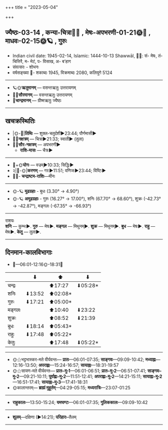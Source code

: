 +++
title = "2023-05-04"

+++
## ज्यैष्ठः-03-14  ,  कन्या-चित्रा🌛🌌  ,  मेषः-अपभरणी-01-21🌞🌌  ,  माधवः-02-15🌞🪐  ,  गुरुः
- Indian civil date: 1945-02-14, Islamic: 1444-10-13 Shawwāl, 🌌🌞: सं- मेषः, तं- चित्तिरै, म- मेटं, प- विसाख, अ- ब’हाग
- संवत्सरः - शोभनः
- वर्षसङ्ख्या 🌛- शकाब्दः 1945, विक्रमाब्दः 2080, कलियुगे 5124
___________________
- 🪐🌞**ऋतुमानम्** — वसन्तऋतुः उत्तरायणम्
- 🌌🌞**सौरमानम्** — वसन्तऋतुः उत्तरायणम्
- 🌛**चान्द्रमानम्** — ग्रीष्मऋतुः ज्यैष्ठः
___________________


## खचक्रस्थितिः
- |🌞-🌛|**तिथिः** — शुक्ल-चतुर्दशी►23:44; पौर्णमासी►  
- 🌌🌛**नक्षत्रम्** — चित्रा►21:33; स्वाती► (तुला)  
- 🌌🌞**सौर-नक्षत्रम्** — अपभरणी►  
  - **राशि-मासः** — चैत्रः► 
___________________
- 🌛+🌞**योगः** — वज्रम्►10:33; सिद्धिः►  
- २|🌛-🌞|**करणम्** — गरः►11:51; वणिजः►23:44; विष्टिः►  
- 🌌🌛- **चन्द्राष्टम-राशिः**—मीनः  
___________________
- 🌞-🪐 **मूढग्रहाः** - बुधः (3.30° → 4.90°)
- 🌞-🪐 **अमूढग्रहाः** - गुरुः (16.27° → 17.00°), शनिः (67.70° → 68.60°), शुक्रः (-42.73° → -42.87°), मङ्गलः (-67.35° → -66.93°)
___________________
राशयः  
**शनि** — कुम्भः►. **गुरु** — मेषः►. **मङ्गल** — मिथुनम्►. **शुक्र** — मिथुनम्►. **बुध** — मेषः►. **राहु** — मेषः►. **केतु** — तुला►. 
___________________


## दिनमान-कालविभागाः
- 🌅—06:01-12:16🌞-18:31🌇  

|      |⬇     |⬆     |⬇     |
|------|-----|-----|------|
|चन्द्रः|     |⬆17:27 |⬇05:28*|
|शनिः   |⬇13:52 |⬆02:08*|     |
|गुरुः  |⬇17:21 |⬆05:00*|     |
|मङ्गलः |     |⬆10:40 |⬇23:22 |
|शुक्रः |     |⬆08:52 |⬇21:39 |
|बुधः   |⬇18:14 |⬆05:43*|     |
|राहुः  |⬇17:48 |⬆05:22*|     |
|केतुः  |     |⬆17:48 |⬇05:22*|
___________________
- 🌞⚝भट्टभास्कर-मते वीर्यवन्तः— **प्रातः**—06:01-07:35; **साङ्गवः**—09:09-10:42; **मध्याह्नः**—12:16-13:50; **अपराह्णः**—15:24-16:57; **सायाह्नः**—18:31-19:57  
- 🌞⚝सायण-मते वीर्यवन्तः— **प्रातः-मु॰1**—06:01-06:51; **प्रातः-मु॰2**—06:51-07:41; **साङ्गवः-मु॰2**—09:21-10:11; **पूर्वाह्णः-मु॰2**—11:51-12:41; **अपराह्णः-मु॰2**—14:21-15:11; **सायाह्नः-मु॰2**—16:51-17:41; **सायाह्नः-मु॰3**—17:41-18:31  
- 🌞कालान्तरम्— **ब्राह्मं मुहूर्तम्**—04:29-05:15; **मध्यरात्रिः**—23:07-01:25  
___________________
- **राहुकालः**—13:50-15:24; **यमघण्टः**—06:01-07:35; **गुलिककालः**—09:09-10:42  
___________________
- **शूलम्**—दक्षिणा (►14:21); **परिहारः**–तैलम्  
___________________
